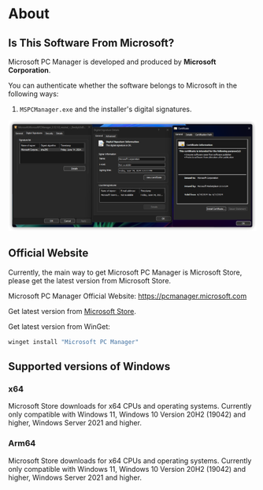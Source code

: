 # About

## Is This Software From Microsoft?
Microsoft PC Manager is developed and produced by **Microsoft Corporation**.

You can authenticate whether the software belongs to Microsoft in the following ways: 

1. `MSPCManager.exe` and the installer's digital signatures.

![](..\assets\get-started\about\digital-signatures.png)

## Official Website

Currently, the main way to get Microsoft PC Manager is Microsoft Store, please get the latest version from Microsoft Store.

Microsoft PC Manager Official Website: https://pcmanager.microsoft.com

Get latest version from [Microsoft Store](https://www.microsoft.com/store/productid/9PM860492SZD).

Get latest version from WinGet:

```PowerShell
winget install "Microsoft PC Manager"
````

## Supported versions of Windows

### x64
Microsoft Store downloads for x64 CPUs and operating systems.
Currently only compatible with Windows 11, Windows 10 Version 20H2 (19042) and higher, Windows Server 2021 and higher.

### Arm64
Microsoft Store downloads for x64 CPUs and operating systems.
Currently only compatible with Windows 11, Windows 10 Version 20H2 (19042) and higher, Windows Server 2021 and higher.